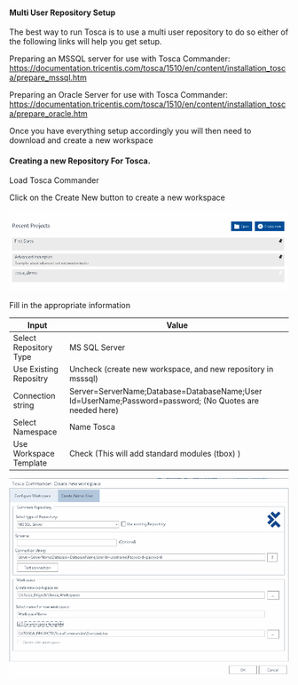 #### Multi User Repository Setup

The best way to run Tosca is to use a multi user repository to do so either of the following links will help you get setup.

Preparing an MSSQL server for use with Tosca Commander:
https://documentation.tricentis.com/tosca/1510/en/content/installation_tosca/prepare_mssql.htm

Preparing an Oracle Server for use with Tosca Commander:
https://documentation.tricentis.com/tosca/1510/en/content/installation_tosca/prepare_oracle.htm

Once you have everything setup accordingly you will then need to download and create a new workspace

#### Creating a new Repository For Tosca.

Load Tosca Commander

Click on the Create New button to create a new workspace

![](./img/tosca-landing.png)

Fill in the appropriate information

| Input | Value |
|---|---|
| Select Repository Type | MS SQL Server |
| Use Existing Repositry | Uncheck (create new workspace, and new repository in msssql)|
| Connection string | Server=ServerName;Database=DatabaseName;User Id=UserName;Password=password; (No Quotes are needed here)|
| Select Namespace | Name Tosca |
| Use Workspace Template | Check (This will add standard modules (tbox) ) |

![](./img/tosca-new-workspace.png)